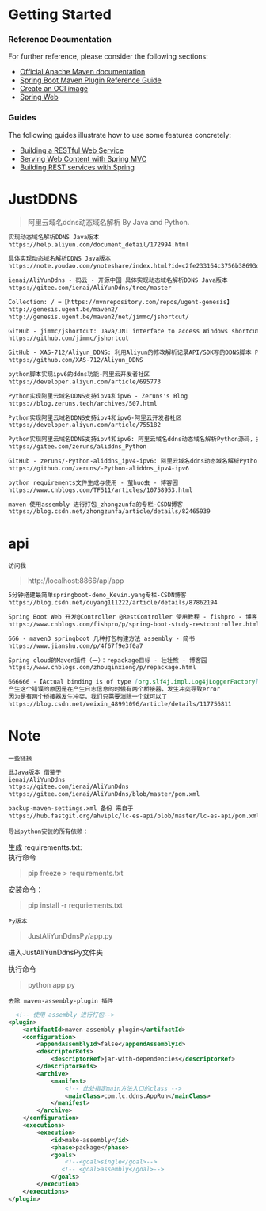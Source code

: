 # Getting Started

### Reference Documentation

For further reference, please consider the following sections:

* [Official Apache Maven documentation](https://maven.apache.org/guides/index.html)
* [Spring Boot Maven Plugin Reference Guide](https://docs.spring.io/spring-boot/docs/2.5.5/maven-plugin/reference/html/)
* [Create an OCI image](https://docs.spring.io/spring-boot/docs/2.5.5/maven-plugin/reference/html/#build-image)
* [Spring Web](https://docs.spring.io/spring-boot/docs/2.5.5/reference/htmlsingle/#boot-features-developing-web-applications)

### Guides

The following guides illustrate how to use some features concretely:

* [Building a RESTful Web Service](https://spring.io/guides/gs/rest-service/)
* [Serving Web Content with Spring MVC](https://spring.io/guides/gs/serving-web-content/)
* [Building REST services with Spring](https://spring.io/guides/tutorials/bookmarks/)

# JustDDNS

> 阿里云域名ddns动态域名解析 By Java and Python.

```markdown
实现动态域名解析DDNS Java版本
https://help.aliyun.com/document_detail/172994.html

具体实现动态域名解析DDNS Java版本
https://note.youdao.com/ynoteshare/index.html?id=c2fe233164c3756b38693d78f31347ed

ienai/AliYunDdns - 码云 - 开源中国 具体实现动态域名解析DDNS Java版本
https://gitee.com/ienai/AliYunDdns/tree/master

Collection: / =【https://mvnrepository.com/repos/ugent-genesis】
http://genesis.ugent.be/maven2/
http://genesis.ugent.be/maven2/net/jimmc/jshortcut/

GitHub - jimmc/jshortcut: Java/JNI interface to access Windows shortcuts
https://github.com/jimmc/jshortcut

GitHub - XAS-712/Aliyun_DDNS: 利用Aliyun的修改解析记录API/SDK写的DDNS脚本 Py版本
https://github.com/XAS-712/Aliyun_DDNS

python脚本实现ipv6的ddns功能-阿里云开发者社区
https://developer.aliyun.com/article/695773

Python实现阿里云域名DDNS支持ipv4和ipv6 - Zeruns's Blog
https://blog.zeruns.tech/archives/507.html

Python实现阿里云域名DDNS支持ipv4和ipv6-阿里云开发者社区
https://developer.aliyun.com/article/755182

Python实现阿里云域名DDNS支持ipv4和ipv6: 阿里云域名ddns动态域名解析Python源码，支持ipv4和ipv6
https://gitee.com/zeruns/aliddns_Python

GitHub - zeruns/-Python-aliddns_ipv4-ipv6: 阿里云域名ddns动态域名解析Python源码
https://github.com/zeruns/-Python-aliddns_ipv4-ipv6

python requirements文件生成与使用 - 萤huo虫 - 博客园
https://www.cnblogs.com/TF511/articles/10758953.html

maven 使用assembly 进行打包_zhongzunfa的专栏-CSDN博客
https://blog.csdn.net/zhongzunfa/article/details/82465939
```

# api

`访问我`
> http://localhost:8866/api/app

```markdown
5分钟搭建最简单springboot-demo_Kevin.yang专栏-CSDN博客
https://blog.csdn.net/ouyang111222/article/details/87862194

Spring Boot Web 开发@Controller @RestController 使用教程 - fishpro - 博客园
https://www.cnblogs.com/fishpro/p/spring-boot-study-restcontroller.html

666 - maven3 springboot 几种打包构建方法 assembly - 简书
https://www.jianshu.com/p/4f67f9e3f0a7

Spring cloud的Maven插件（一）：repackage目标 - 壮壮熊 - 博客园
https://www.cnblogs.com/zhouqinxiong/p/repackage.html

666666 -【Actual binding is of type [org.slf4j.impl.Log4jLoggerFactory]】报错解决办法- SLF4J: Actual binding is of type [org.slf4j.impl.Log4jLoggerFactory]_-CSDN博客
产生这个错误的原因是在产生日志信息的时候有两个桥接器，发生冲突导致error
因为是有两个桥接器发生冲突，我们只需要消除一个就可以了
https://blog.csdn.net/weixin_48991096/article/details/117756811
```

# Note

`一些链接`

```markdown
此Java版本 借鉴于
ienai/AliYunDdns
https://gitee.com/ienai/AliYunDdns
https://gitee.com/ienai/AliYunDdns/blob/master/pom.xml

backup-maven-settings.xml 备份 来自于
https://hub.fastgit.org/ahviplc/lc-es-api/blob/master/lc-es-api/pom.xml
```

`导出python安装的所有依赖：`

生成 requirementts.txt:    
执行命令
> pip freeze > requirements.txt

安装命令：
> pip install -r requriements.txt

`Py版本`
> JustAliYunDdnsPy/app.py

进入JustAliYunDdnsPy文件夹

执行命令
> python app.py

`去除 maven-assembly-plugin 插件`

```xml
  <!-- 使用 assembly 进行打包-->
<plugin>
    <artifactId>maven-assembly-plugin</artifactId>
    <configuration>
        <appendAssemblyId>false</appendAssemblyId>
        <descriptorRefs>
            <descriptorRef>jar-with-dependencies</descriptorRef>
        </descriptorRefs>
        <archive>
            <manifest>
                <!-- 此处指定main方法入口的class -->
                <mainClass>com.lc.ddns.AppRun</mainClass>
            </manifest>
        </archive>
    </configuration>
    <executions>
        <execution>
            <id>make-assembly</id>
            <phase>package</phase>
            <goals>
                <!--<goal>single</goal>-->
               <!-- <goal>assembly</goal>-->
            </goals>
        </execution>
    </executions>
</plugin>
```
